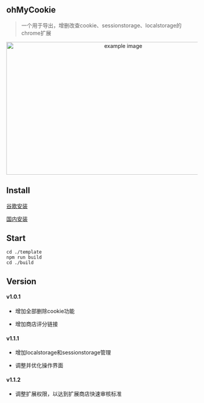## ohMyCookie
>一个用于导出，增删改查cookie、sessionstorage、localstorage的chrome扩展
<div style='text-align:center;'><img width='600px' height='350px;' src='https://i.loli.net/2020/05/19/95tvnW1rHmRgNwu.png' alt='example image'/></div>

## Install

[谷歌安装](https://chrome.google.com/webstore/detail/ohmycookie/edkfjjgklckogiepbhmmdlaohebiaigm?hl=zh-CN) 

[国内安装](https://www.chromefor.com/ohmycookie_v1-1-1/)

## Start
```shell
cd ./template
npm run build
cd ./build
```

## Version
#### v1.0.1
 - 增加全部删除cookie功能 

 - 增加商店评分链接

#### v1.1.1
 - 增加localstorage和sessionstorage管理

 - 调整并优化操作界面

#### v1.1.2
 - 调整扩展权限，以达到扩展商店快速审核标准

